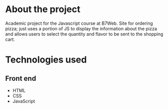 # About the project

Academic project for the Javascript course at B7Web.
Site for ordering pizza; just uses a portion of JS to display the information about the pizza and allows users to select the quantity and flavor to be sent to the shopping cart.

# Technologies used
## Front end
- HTML
- CSS   
- JavaScript
